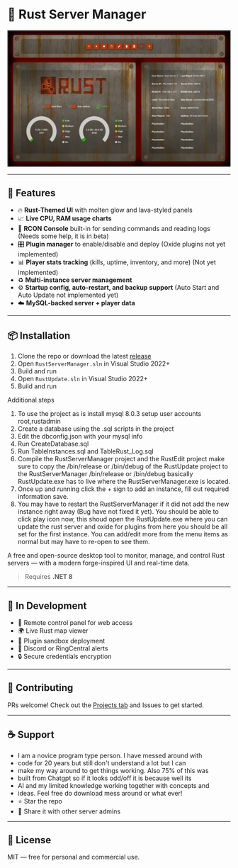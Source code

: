 # 🔧 Rust Server Manager
![Preview](RustServerManager/preview.png)

---

## 🚀 Features

- 🔥 **Rust-Themed UI** with molten glow and lava-styled panels
- 📈 **Live CPU, RAM usage charts**
- 💬 **RCON Console** built-in for sending commands and reading logs (Needs some help, it is in beta)
- 🎛️ **Plugin manager** to enable/disable and deploy (Oxide plugins not yet implemented)
- 📊 **Player stats tracking** (kills, uptime, inventory, and more) (Not yet implemented)
- ♻️ **Multi-instance server management**
- ⚙️ **Startup config, auto-restart, and backup support** (Auto Start and Auto Update not implemented yet)
- ☁️ **MySQL-backed server + player data**

---

## 📦 Installation

1. Clone the repo or download the latest [release](https://github.com/remathes/RustServerManager/releases)
2. Open `RustServerManager.sln` in Visual Studio 2022+
3. Build and run
4. Open `RustUpdate.sln` in Visual Studio 2022+
5. Build and run

Additional steps
1. To use the project as is install mysql 8.0.3 setup user accounts root,rustadmin
2. Create a database using the .sql scripts in the project
3. Edit the dbconfig.json with your mysql info
4. Run CreateDatabase.sql
5. Run TableInstances.sql and TableRust_Log.sql
6. Compile the RustServerManager project and the RustEdit project make sure to copy the /bin/release or /bin/debug
of the RustUpdate project to the RustServerManager /bin/release or /bin/debug basically RustUpdate.exe has to live where the RustServerManager.exe
is located.
7. Once up and running click the + sign to add an instance, fill out required information save.
8. You may have to restart the RustServerManager if it did not add the new instance right away (Bug have not fixed it yet). You should
be able to click play icon now, this shoud open the RustUpdate.exe where you can update the rust server and oxide for plugins from here you
should be all set for the first instance. You can add/edit more from the menu items as normal but may have to re-open to see them.

A free and open-source desktop tool to monitor, manage, and control Rust servers — with a modern forge-inspired UI and real-time data.

> Requires **.NET 8**

---

## 🧪 In Development

- 🔄 Remote control panel for web access
- 🌍 Live Rust map viewer
- 🎯 Plugin sandbox deployment
- 🔔 Discord or RingCentral alerts
- 🔒 Secure credentials encryption

---

## 🤝 Contributing

PRs welcome! Check out the [Projects tab](https://github.com/remathes/RustServerManager/projects) and Issues to get started.

---

## ☕ Support
- I am a novice program type person. I have messed around with
- code for 20 years but still don't understand a lot but I can
- make my way around to get things working. Also 75% of this was
- built from Chatgpt so if it looks odd/off it is because well its
- AI and my limited knowledge working together with concepts and
- ideas. Feel free do download mess around or what ever!
- ⭐ Star the repo
- 💬 Share it with other server admins

---

## 📜 License

MIT — free for personal and commercial use.
